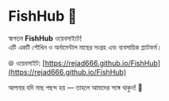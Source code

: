 # FishHub 🐠

স্বাগতম **FishHub** ওয়েবসাইটে!  
এটি একটি শৌখিন ও অর্নামেন্টাল মাছের সংগ্রহ এবং ব্যবসায়িক প্ল্যাটফর্ম।

🌐 ওয়েবসাইট: [https://rejad666.github.io/FishHub](https://rejad666.github.io/FishHub)

আপনার যদি মাছ পছন্দ হয় — তাহলে আমাদের সঙ্গে থাকুন! 💙
